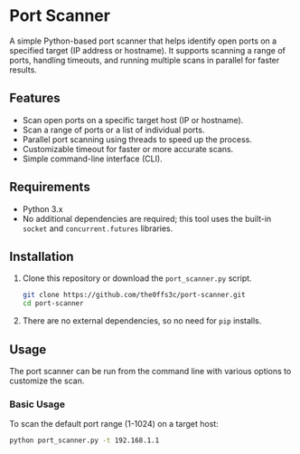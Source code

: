 # Port Scanner

A simple Python-based port scanner that helps identify open ports on a specified target (IP address or hostname). It supports scanning a range of ports, handling timeouts, and running multiple scans in parallel for faster results.

## Features

- Scan open ports on a specific target host (IP or hostname).
- Scan a range of ports or a list of individual ports.
- Parallel port scanning using threads to speed up the process.
- Customizable timeout for faster or more accurate scans.
- Simple command-line interface (CLI).

## Requirements

- Python 3.x
- No additional dependencies are required; this tool uses the built-in `socket` and `concurrent.futures` libraries.

## Installation

1. Clone this repository or download the `port_scanner.py` script.

    ```bash
    git clone https://github.com/the0ffs3c/port-scanner.git
    cd port-scanner
    ```

2. There are no external dependencies, so no need for `pip` installs.

## Usage

The port scanner can be run from the command line with various options to customize the scan.

### Basic Usage

To scan the default port range (1-1024) on a target host:

```bash
python port_scanner.py -t 192.168.1.1

